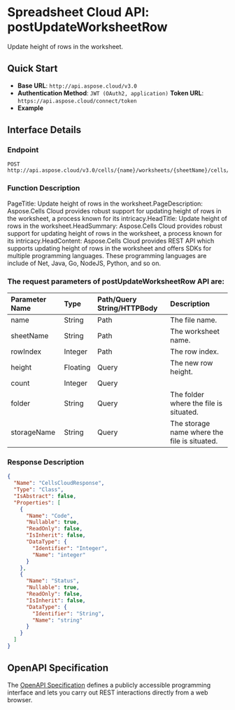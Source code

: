 # **Spreadsheet Cloud API: postUpdateWorksheetRow**

Update height of rows in the worksheet. 


## **Quick Start**

- **Base URL**: `http://api.aspose.cloud/v3.0`
- **Authentication Method**: `JWT (OAuth2, application)`  **Token URL**: `https://api.aspose.cloud/connect/token`
- **Example** 

## **Interface Details**

### **Endpoint** 

```
POST http://api.aspose.cloud/v3.0/cells/{name}/worksheets/{sheetName}/cells/rows/{rowIndex}
```
### **Function Description**
PageTitle: Update height of rows in the worksheet.PageDescription: Aspose.Cells Cloud provides robust support for updating height of rows in the worksheet, a process known for its intricacy.HeadTitle: Update height of rows in the worksheet.HeadSummary: Aspose.Cells Cloud provides robust support for updating height of rows in the worksheet, a process known for its intricacy.HeadContent: Aspose.Cells Cloud provides REST API which supports updating height of rows in the worksheet and offers SDKs for multiple programming languages. These programming languages are include of Net, Java, Go, NodeJS, Python, and so on.

### The request parameters of **postUpdateWorksheetRow** API are: 

| Parameter Name | Type | Path/Query String/HTTPBody | Description | 
| :- | :- | :- |:- | 
|name|String|Path|The file name.|
|sheetName|String|Path|The worksheet name.|
|rowIndex|Integer|Path|The row index.|
|height|Floating|Query|The new row height.|
|count|Integer|Query||
|folder|String|Query|The folder where the file is situated.|
|storageName|String|Query|The storage name where the file is situated.|

### **Response Description**
```json
{
  "Name": "CellsCloudResponse",
  "Type": "Class",
  "IsAbstract": false,
  "Properties": [
    {
      "Name": "Code",
      "Nullable": true,
      "ReadOnly": false,
      "IsInherit": false,
      "DataType": {
        "Identifier": "Integer",
        "Name": "integer"
      }
    },
    {
      "Name": "Status",
      "Nullable": true,
      "ReadOnly": false,
      "IsInherit": false,
      "DataType": {
        "Identifier": "String",
        "Name": "string"
      }
    }
  ]
}
```


## OpenAPI Specification

The [OpenAPI Specification](https://reference.aspose.cloud/cells/#/CellsController/PostUpdateWorksheetRow) defines a publicly accessible programming interface and lets you carry out REST interactions directly from a web browser.
